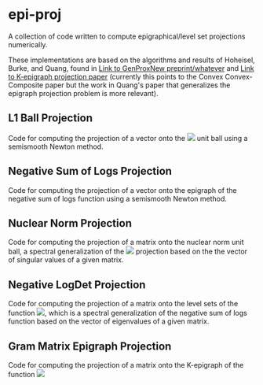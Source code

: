# epi-proj
A collection of code written to compute epigraphical/level set projections numerically.

These implementations are based on the algorithms and results of Hoheisel, Burke, and Quang, found in [Link to GenProxNew preprint/whatever](https://math.mcgill.ca/hoheisel/) and [Link to K-epigraph projection paper](https://www.math.mcgill.ca/hoheisel/composite_conjugate.pdf) (currently this points to the Convex Convex-Composite paper but the work in Quang's paper that generalizes the epigraph projection problem is more relevant).

## L1 Ball Projection
Code for computing the projection of a vector onto the <img src="https://render.githubusercontent.com/render/math?math=l_1"> unit ball using a semismooth Newton method. 

## Negative Sum of Logs Projection
Code for computing the projection of a vector onto the epigraph of the negative sum of logs function using a semismooth Newton method.

## Nuclear Norm Projection
Code for computing the projection of a matrix onto the nuclear norm unit ball, a spectral generalization of the <img src="https://render.githubusercontent.com/render/math?math=l_1"> projection based on the the vector of singular values of a given matrix.

## Negative LogDet Projection
Code for computing the projection of a matrix onto the level sets of the function <img src="https://render.githubusercontent.com/render/math?math=X \mapsto -\log\detX">, which is a spectral generalization of the negative sum of logs function based on the vector of eigenvalues of a given matrix.

## Gram Matrix Epigraph Projection
Code for computing the projection of a matrix onto the K-epigraph of the function <img src="https://render.githubusercontent.com/render/math?math=X \mapsto X^TX">
